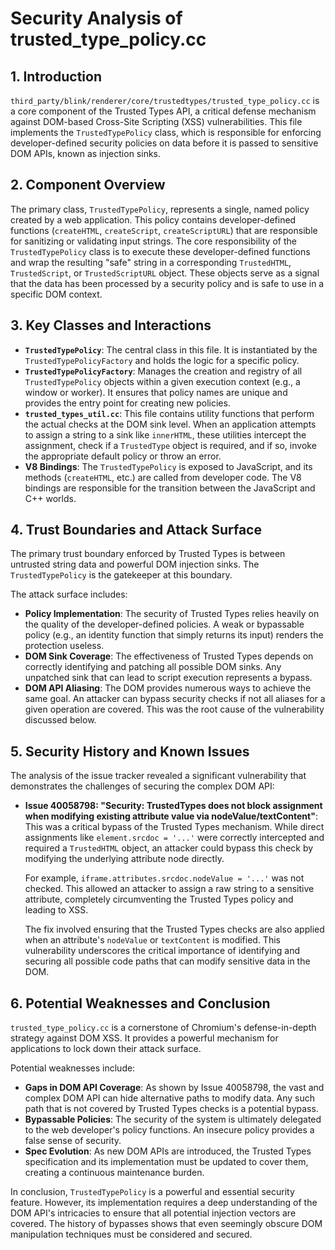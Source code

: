 # Security Analysis of trusted_type_policy.cc

## 1. Introduction

`third_party/blink/renderer/core/trustedtypes/trusted_type_policy.cc` is a core component of the Trusted Types API, a critical defense mechanism against DOM-based Cross-Site Scripting (XSS) vulnerabilities. This file implements the `TrustedTypePolicy` class, which is responsible for enforcing developer-defined security policies on data before it is passed to sensitive DOM APIs, known as injection sinks.

## 2. Component Overview

The primary class, `TrustedTypePolicy`, represents a single, named policy created by a web application. This policy contains developer-defined functions (`createHTML`, `createScript`, `createScriptURL`) that are responsible for sanitizing or validating input strings. The core responsibility of the `TrustedTypePolicy` class is to execute these developer-defined functions and wrap the resulting "safe" string in a corresponding `TrustedHTML`, `TrustedScript`, or `TrustedScriptURL` object. These objects serve as a signal that the data has been processed by a security policy and is safe to use in a specific DOM context.

## 3. Key Classes and Interactions

-   **`TrustedTypePolicy`**: The central class in this file. It is instantiated by the `TrustedTypePolicyFactory` and holds the logic for a specific policy.
-   **`TrustedTypePolicyFactory`**: Manages the creation and registry of all `TrustedTypePolicy` objects within a given execution context (e.g., a window or worker). It ensures that policy names are unique and provides the entry point for creating new policies.
-   **`trusted_types_util.cc`**: This file contains utility functions that perform the actual checks at the DOM sink level. When an application attempts to assign a string to a sink like `innerHTML`, these utilities intercept the assignment, check if a `TrustedType` object is required, and if so, invoke the appropriate default policy or throw an error.
-   **V8 Bindings**: The `TrustedTypePolicy` is exposed to JavaScript, and its methods (`createHTML`, etc.) are called from developer code. The V8 bindings are responsible for the transition between the JavaScript and C++ worlds.

## 4. Trust Boundaries and Attack Surface

The primary trust boundary enforced by Trusted Types is between untrusted string data and powerful DOM injection sinks. The `TrustedTypePolicy` is the gatekeeper at this boundary.

The attack surface includes:

-   **Policy Implementation**: The security of Trusted Types relies heavily on the quality of the developer-defined policies. A weak or bypassable policy (e.g., an identity function that simply returns its input) renders the protection useless.
-   **DOM Sink Coverage**: The effectiveness of Trusted Types depends on correctly identifying and patching all possible DOM sinks. Any unpatched sink that can lead to script execution represents a bypass.
-   **DOM API Aliasing**: The DOM provides numerous ways to achieve the same goal. An attacker can bypass security checks if not all aliases for a given operation are covered. This was the root cause of the vulnerability discussed below.

## 5. Security History and Known Issues

The analysis of the issue tracker revealed a significant vulnerability that demonstrates the challenges of securing the complex DOM API:

-   **Issue 40058798: "Security: TrustedTypes does not block assignment when modifying existing attribute value via nodeValue/textContent"**: This was a critical bypass of the Trusted Types mechanism. While direct assignments like `element.srcdoc = '...'` were correctly intercepted and required a `TrustedHTML` object, an attacker could bypass this check by modifying the underlying attribute node directly.

    For example, `iframe.attributes.srcdoc.nodeValue = '...'` was not checked. This allowed an attacker to assign a raw string to a sensitive attribute, completely circumventing the Trusted Types policy and leading to XSS.

    The fix involved ensuring that the Trusted Types checks are also applied when an attribute's `nodeValue` or `textContent` is modified. This vulnerability underscores the critical importance of identifying and securing all possible code paths that can modify sensitive data in the DOM.

## 6. Potential Weaknesses and Conclusion

`trusted_type_policy.cc` is a cornerstone of Chromium's defense-in-depth strategy against DOM XSS. It provides a powerful mechanism for applications to lock down their attack surface.

Potential weaknesses include:

-   **Gaps in DOM API Coverage**: As shown by Issue 40058798, the vast and complex DOM API can hide alternative paths to modify data. Any such path that is not covered by Trusted Types checks is a potential bypass.
-   **Bypassable Policies**: The security of the system is ultimately delegated to the web developer's policy functions. An insecure policy provides a false sense of security.
-   **Spec Evolution**: As new DOM APIs are introduced, the Trusted Types specification and its implementation must be updated to cover them, creating a continuous maintenance burden.

In conclusion, `TrustedTypePolicy` is a powerful and essential security feature. However, its implementation requires a deep understanding of the DOM API's intricacies to ensure that all potential injection vectors are covered. The history of bypasses shows that even seemingly obscure DOM manipulation techniques must be considered and secured.